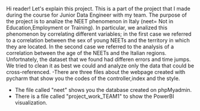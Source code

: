 Hi reader! 
Let's explain this project. 
This is a part of the project that I made during the course for Junior Data Engineer with my team. The purpose of the project is to analize the NEET phenomenon in Italy (neet= Not in Education,Employment or Training). 
In particular, we analized this phenomenon by correlating different variables; in the first case we referred to a correlation between the sex of young NEETs and the territory in which they are located.
In the second case we referred to the analysis of a correlation between the age of the NEETs and the Italian regions.
Unfortnately, the dataset that we found had differen errors and time jumps. We tried to clean it as best we could and analyze only the data that could be cross-referenced.
-There are three files about the webpage created with pycharm that show you the codes of the controller,index and the style. 
- The file called "neet" shows you the database created on phpMyadmin.
- There is a file called "project_work_TEAM1" to show the PowerBI visualization.

